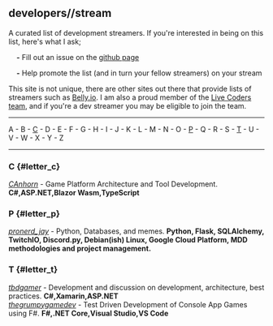 ## developers//stream
A curated list of development streamers. If you're interested in being on this list, here's what I ask;

&nbsp;&nbsp;&nbsp;&nbsp;**-** Fill out an issue on the [github page](https://github.com/tbd-develop/developers.stream)

&nbsp;&nbsp;&nbsp;&nbsp;**-** Help promote the list (and in turn your fellow streamers) on your stream

This site is not unique, there are other sites out there that provide lists of streamers such as [Belly.io](https://belly.io/). I am also a proud member of the [Live Coders team](https://livecoders.dev/members), and if you're a dev streamer you may be eligible to join the team. 

---

A - B - [C](#letter_c) - D - E - F - G - H - I - J - K - L - M - N - O - [P](#letter_p) - Q - R - S - [T](#letter_t) - U - V - W - X - Y - Z

---

### C {#letter_c}

[*CAnhorn*](https://twitch.tv/canhorn) - Game Platform Architecture and Tool Development. **C#,ASP.NET,Blazor Wasm,TypeScript**

### P {#letter_p}
[*pronerd_jay*](https://twitch.tv/pronerd_jay) - Python, Databases, and memes. **Python, Flask, SQLAlchemy, TwitchIO, Discord.py, Debian(ish) Linux, Google Cloud Platform, MDD methodologies and project management.**

### T {#letter_t}

[*tbdgamer*](https://twitch.tv/tbdgamer) - Development and discussion on development, architecture, best practices. **C#,Xamarin,ASP.NET**  
[*thegrumpygamedev*](https://twitch.tv/thegrumpygamedev) - Test Driven Development of Console App Games using F#. **F#,.NET Core,Visual Studio,VS Code**  
